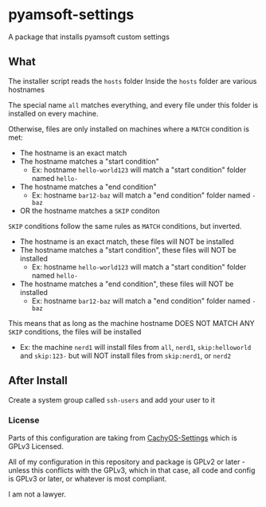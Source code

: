# pyamsoft-settings

A package that installs pyamsoft custom settings

## What

The installer script reads the `hosts` folder
Inside the `hosts` folder are various hostnames

The special name `all` matches everything, and every file under this folder is installed on every machine.

Otherwise, files are only installed on machines where a `MATCH` condition is met:

- The hostname is an exact match
- The hostname matches a "start condition"
  - Ex: hostname `hello-world123` will match a "start condition" folder named `hello-`
- The hostname matches a "end condition"
  - Ex: hostname `bar12-baz` will match a "end condition" folder named `-baz`
- OR the hostname matches a `SKIP` conditon

`SKIP` conditions follow the same rules as `MATCH` conditions, but inverted.

- The hostname is an exact match, these files will NOT be installed
- The hostname matches a "start condition", these files will NOT be installed
  - Ex: hostname `hello-world123` will match a "start condition" folder named `hello-`
- The hostname matches a "end condition", these files will NOT be installed
  - Ex: hostname `bar12-baz` will match a "end condition" folder named `-baz`

This means that as long as the machine hostname DOES NOT MATCH ANY `SKIP` conditions,
the files will be installed

- Ex: the machine `nerd1` will install files from `all`, `nerd1`,
  `skip:helloworld` and `skip:123-` but will NOT install files
  from `skip:nerd1`, or `nerd2`

## After Install

Create a system group called `ssh-users` and add your user to it

### License

Parts of this configuration are taking from
[CachyOS-Settings](https://github.com/CachyOS/CachyOS-Settings)
which is GPLv3 Licensed.

All of my configuration in this repository and package is GPLv2 or
later - unless this conflicts with the GPLv3, which in that case,
all code and config is GPLv3 or later, or whatever is most compliant.

I am not a lawyer.
